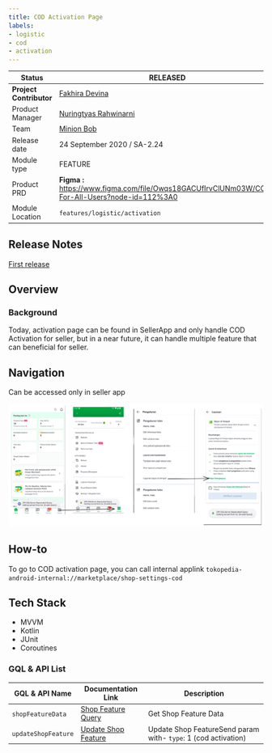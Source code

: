 ```yaml
---
title: COD Activation Page
labels:
- logistic
- cod
- activation
---
```



| **Status** | <!--start status:GREEN-->RELEASED<!--end status--> |
| --- | --- |
| **Project Contributor** | [Fakhira Devina](https://tokopedia.atlassian.net/wiki/people/61077e53b704b40068e80a8e?ref=confluence) |
| Product Manager | [Nuringtyas Rahwinarni](https://tokopedia.atlassian.net/wiki/people/5f58b98ed2c77e0075ac9865?ref=confluence)  |
| Team | [Minion Bob](https://tokopedia.atlassian.net/people/team/2373d8a6-1afc-4f2a-aa7a-63855c273051) |
| Release date | 24 September 2020 / <!--start status:GREY-->SA-2.24<!--end status-->  |
| Module type | <!--start status:YELLOW-->FEATURE<!--end status--> |
| Product PRD | **Figma :** <https://www.figma.com/file/Owqs18GACUfIrvClUNm03W/COD-For-All-Users?node-id=112%3A0>  |
| Module Location | `features/logistic/activation` |

<!--toc-->

## Release Notes

<!--start expand:24 September 2020 (SA-2.24)-->
[First release](https://tokopedia.atlassian.net/browse/AN-20018)
<!--end expand-->

## Overview

### Background

Today, activation page can be found in SellerApp and only handle COD Activation for seller, but in a near future, it can handle multiple feature that can beneficial for seller.

## Navigation

Can be accessed only in seller app

![](res/navigation.png)

## How-to

To go to COD activation page, you can call  internal applink `tokopedia-android-internal://marketplace/shop-settings-cod`

## Tech Stack

- MVVM
- Kotlin
- JUnit
- Coroutines

### GQL & API List



| **GQL & API Name** | **Documentation Link** | **Description** |
| --- | --- | --- |
| `shopFeatureData` | [Shop Feature Query](https://tokopedia.atlassian.net/wiki/spaces/MC/pages/622891217/Shop+Feature+Query)  | Get Shop Feature Data |
| `updateShopFeature` | [Update Shop Feature](https://tokopedia.atlassian.net/wiki/spaces/MC/pages/617913598/Update+Shop+Feature)  | Update Shop FeatureSend param with- `type`: 1 (cod activation)<br/> |